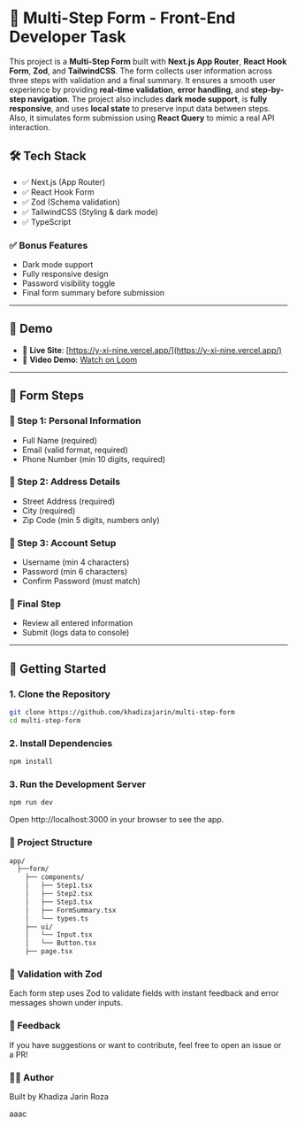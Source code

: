 # 🧩 Multi-Step Form - Front-End Developer Task

This project is a **Multi-Step Form** built with **Next.js App Router**, **React Hook Form**, **Zod**, and **TailwindCSS**. The form collects user information across three steps with validation and a final summary. It ensures a smooth user experience by providing **real-time validation**, **error handling**, and **step-by-step navigation**. The project also includes **dark mode support**, is **fully responsive**, and uses **local state** to preserve input data between steps. Also, it simulates form submission using **React Query** to mimic a real API interaction.

## 🛠 Tech Stack

- ✅ Next.js (App Router)
- ✅ React Hook Form
- ✅ Zod (Schema validation)
- ✅ TailwindCSS (Styling & dark mode)
- ✅ TypeScript

### ✅ Bonus Features

- Dark mode support
- Fully responsive design
- Password visibility toggle
- Final form summary before submission

---

## 📸 Demo

- 🔗 **Live Site**: [https://y-xi-nine.vercel.app/](https://y-xi-nine.vercel.app/)
- 🎥 **Video Demo**: [Watch on Loom](https://www.loom.com/share/d8b3f4e58ccc4b9481c44472c9d69b71?sid=18bd5539-604a-4e40-99a2-c2d778d4a4ed)

---

## 🧭 Form Steps

### 🔹 Step 1: Personal Information
- Full Name (required)
- Email (valid format, required)
- Phone Number (min 10 digits, required)

### 🔹 Step 2: Address Details
- Street Address (required)
- City (required)
- Zip Code (min 5 digits, numbers only)

### 🔹 Step 3: Account Setup
- Username (min 4 characters)
- Password (min 6 characters)
- Confirm Password (must match)

### 🔹 Final Step
- Review all entered information
- Submit (logs data to console)

---

## 🚀 Getting Started

### 1. Clone the Repository

```bash
git clone https://github.com/khadizajarin/multi-step-form
cd multi-step-form

```

### 2. Install Dependencies
```bash
npm install
```

### 3. Run the Development Server
```bash
npm run dev
```
Open http://localhost:3000 in your browser to see the app.

### 📂 Project Structure
```bash
app/
  ├──form/
    ├── components/
    │   ├── Step1.tsx
    │   ├── Step2.tsx
    │   ├── Step3.tsx
    │   ├── FormSummary.tsx
    │   └── types.ts
    ├── ui/
    │   └── Input.tsx
    │   └── Button.tsx
    ├── page.tsx
```
### 🧪 Validation with Zod
Each form step uses Zod to validate fields with instant feedback and error messages shown under inputs.

### 💬 Feedback
If you have suggestions or want to contribute, feel free to open an issue or a PR!

### 🧑‍💻 Author
Built by Khadiza Jarin Roza

aaac